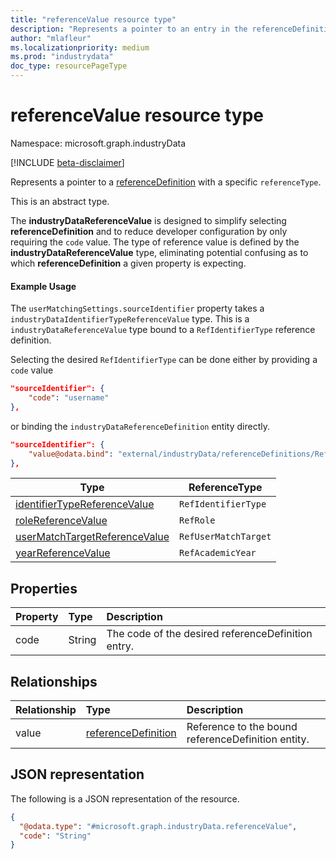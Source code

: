 ```yaml
---
title: "referenceValue resource type"
description: "Represents a pointer to an entry in the referenceDefinitions collection."
author: "mlafleur"
ms.localizationpriority: medium
ms.prod: "industrydata"
doc_type: resourcePageType
---
```


# referenceValue resource type

Namespace: microsoft.graph.industryData

[!INCLUDE [beta-disclaimer](../../includes/beta-disclaimer.md)]

Represents a pointer to a [referenceDefinition](industrydata-referencedefinition.md) with a specific `referenceType`.

This is an abstract type.

The **industryDataReferenceValue** is designed to simplify selecting **referenceDefinition** and to reduce developer configuration by only requiring the `code` value. The type of reference value is defined by the **industryDataReferenceValue** type, eliminating potential confusing as to which **referenceDefinition** a given property is expecting.

#### Example Usage

The `userMatchingSettings.sourceIdentifier` property takes a `industryDataIdentifierTypeReferenceValue` type. This is a `industryDataReferenceValue` type bound to a `RefIdentifierType` reference definition.

Selecting the desired `RefIdentifierType` can be done either by providing a `code` value

```json
"sourceIdentifier": {
    "code": "username"
},
```

or binding the `industryDataReferenceDefinition` entity directly.

```json
"sourceIdentifier": {
    "value@odata.bind": "external/industryData/referenceDefinitions/RefIdentifierType-username"
},
```

| Type                                                                                        | ReferenceType        |
| ------------------------------------------------------------------------------------------- | -------------------- |
| [identifierTypeReferenceValue](industrydata-identifiertypereferencevalue.md)   | `RefIdentifierType`  |
| [roleReferenceValue](industrydata-rolereferencevalue.md)                       | `RefRole`            |
| [userMatchTargetReferenceValue](industrydata-usermatchtargetreferencevalue.md) | `RefUserMatchTarget` |
| [yearReferenceValue](industrydata-yearreferencevalue.md)                       | `RefAcademicYear`    |

## Properties

| Property | Type   | Description                                        |
| :------- | :----- | :------------------------------------------------- |
| code     | String | The code of the desired referenceDefinition entry. |

## Relationships

| Relationship | Type                                                                    | Description                                        |
| :----------- | :---------------------------------------------------------------------- | :------------------------------------------------- |
| value        | [referenceDefinition](industrydata-referencedefinition.md) | Reference to the bound referenceDefinition entity. |

## JSON representation

The following is a JSON representation of the resource.

<!-- {
  "blockType": "resource",
  "@odata.type": "microsoft.graph.industryData.referenceValue"
}
-->

```json
{
  "@odata.type": "#microsoft.graph.industryData.referenceValue",
  "code": "String"
}
```
